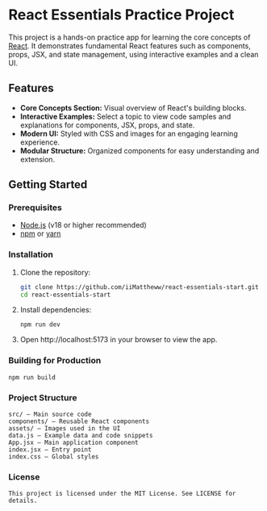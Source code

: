 # React Essentials Practice Project

This project is a hands-on practice app for learning the core concepts of [React](https://react.dev/). It demonstrates fundamental React features such as components, props, JSX, and state management, using interactive examples and a clean UI.

## Features

-   **Core Concepts Section:** Visual overview of React's building blocks.
-   **Interactive Examples:** Select a topic to view code samples and explanations for components, JSX, props, and state.
-   **Modern UI:** Styled with CSS and images for an engaging learning experience.
-   **Modular Structure:** Organized components for easy understanding and extension.

## Getting Started

### Prerequisites

-   [Node.js](https://nodejs.org/) (v18 or higher recommended)
-   [npm](https://www.npmjs.com/) or [yarn](https://yarnpkg.com/)

### Installation

1.  Clone the repository:

    ```sh
    git clone https://github.com/iiMattheww/react-essentials-start.git
    cd react-essentials-start

    ```

2.  Install dependencies:

    ```
    npm run dev

    ```

3.  Open http://localhost:5173 in your browser to view the app.

### Building for Production

    npm run build

### Project Structure

    src/ — Main source code
    components/ — Reusable React components
    assets/ — Images used in the UI
    data.js — Example data and code snippets
    App.jsx — Main application component
    index.jsx — Entry point
    index.css — Global styles

### License

    This project is licensed under the MIT License. See LICENSE for details.
